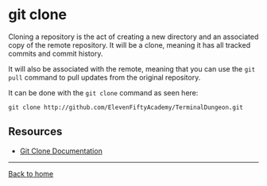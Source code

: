 # git clone
Cloning a repository is the act of creating a new directory and an associated copy of the remote repository. It will be a clone, meaning it has all tracked commits and commit history. 

It will also be associated with the remote, meaning that you can use the `git pull` command to pull updates from the original repository. 

It can be done with the `git clone` command as seen here:

    git clone http://github.com/ElevenFiftyAcademy/TerminalDungeon.git
 ## Resources
  - [Git Clone Documentation](https://git-scm.com/docs/git-clone)
  ---
  [Back to home](../READ.md)
  
